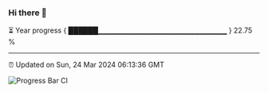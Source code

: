 ### Hi there 👋

⏳ Year progress { ██████▁▁▁▁▁▁▁▁▁▁▁▁▁▁▁▁▁▁▁▁▁▁▁▁ } 22.75 %

---

⏰ Updated on Sun, 24 Mar 2024 06:13:36 GMT

![Progress Bar CI](https://github.com/liununu/liununu/workflows/Progress%20Bar%20CI/badge.svg)
